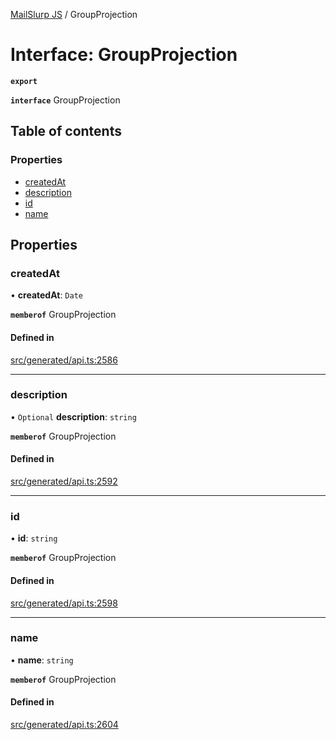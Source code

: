 [MailSlurp JS](../README.md) / GroupProjection

# Interface: GroupProjection

**`export`**

**`interface`** GroupProjection

## Table of contents

### Properties

- [createdAt](GroupProjection.md#createdat)
- [description](GroupProjection.md#description)
- [id](GroupProjection.md#id)
- [name](GroupProjection.md#name)

## Properties

### createdAt

• **createdAt**: `Date`

**`memberof`** GroupProjection

#### Defined in

[src/generated/api.ts:2586](https://github.com/mailslurp/mailslurp-client/blob/113e801/src/generated/api.ts#L2586)

___

### description

• `Optional` **description**: `string`

**`memberof`** GroupProjection

#### Defined in

[src/generated/api.ts:2592](https://github.com/mailslurp/mailslurp-client/blob/113e801/src/generated/api.ts#L2592)

___

### id

• **id**: `string`

**`memberof`** GroupProjection

#### Defined in

[src/generated/api.ts:2598](https://github.com/mailslurp/mailslurp-client/blob/113e801/src/generated/api.ts#L2598)

___

### name

• **name**: `string`

**`memberof`** GroupProjection

#### Defined in

[src/generated/api.ts:2604](https://github.com/mailslurp/mailslurp-client/blob/113e801/src/generated/api.ts#L2604)
